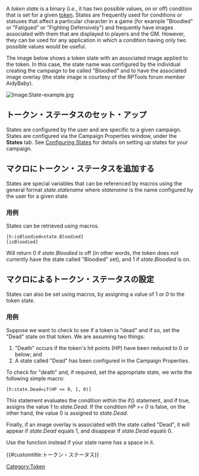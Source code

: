 A *token state* is a binary (*i.e.*, it has two possible values, on or
off) condition that is set for a given [token](Token:token "wikilink").
States are frequently used for conditions or statuses that affect a
particular character in a game (for example "Bloodied" or "Fatigued" or
"Fighting Defensively") and frequently have images associated with them
that are displayed to players and the GM. However, they can be used for
any application in which a condition having only two possible values
would be useful.

The image below shows a token state with an associated image applied to
the token. In this case, the state name was configured by the individual
creating the campaign to be called "Bloodied" and to have the associated
image overlay (the state image is courtesy of the RPTools forum member
AidyBaby).

![Image:State-example.jpg](State-example.jpg "Image:State-example.jpg")

## トークン・ステータスのセット・アップ

States are configured by the user and are specific to a given campaign.
States are configured via the Campaign Properties window, under the
**States** tab. See [Configuring
States](States:Configuring_states "wikilink") for details on setting up
states for your campaign.

## マクロにトークン・ステータスを追加する

States are special variables that can be referenced by macros using the
general format *state.statename* where *statename* is the name
configured by the user for a given state.

### 用例

States can be retrieved using macros.

``` mtmacro numberLines
[h:isBloodied=state.Bloodied]
[isBloodied]
```

Will return 0 if *state.Bloodied* is off (in other words, the token does
*not* currently have the state called "Bloodied" set), and 1 if
*state.Bloodied* is on.

## マクロによるトークン・ステータスの設定

States can also be set using macros, by assigning a value of 1 or 0 to
the token state.

### 用例

Suppose we want to check to see if a token is "dead" and if so, set the
"Dead" state on that token. We are assuming two things:

1.  "Death" occurs if the token's hit points (HP) have been reduced to 0
    or below; and
2.  A state called "Dead" has been configured in the Campaign
    Properties.

To check for "death" and, if required, set the appropriate state, we
write the following simple macro:

``` mtmacro numberLines
[h:state.Dead=if(HP <= 0, 1, 0)]
```

This statement evaluates the condition within the if() statement, and if
true, assigns the value 1 to *state.Dead*. If the condition *HP \>= 0*
is false, on the other hand, the value 0 is assigned to *state.Dead*.

Finally, if an image overlay is associated with the state called "Dead",
it will appear if *state.Dead* equals 1, and disappear if *state.Dead*
equals 0.

Use the  function instead if your state name has a space in it.

{{\#customtitle:トークン・ステータス}}

[Category:Token](Category:Token "wikilink")